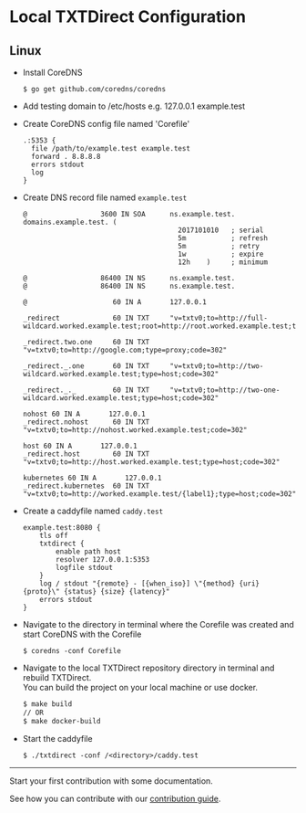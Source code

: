 <!--
Copyright 2019 - The TXTDirect Authors

This work is licensed under a Creative Commons Attribution-ShareAlike 4.0 International License;
you may not use this file except in compliance with the License.
You may obtain a copy of the License at
    https://creativecommons.org/licenses/by-sa/4.0/legalcode
Unless required by applicable law or agreed to in writing, documentation
distributed under the License is distributed on an "AS IS" BASIS,
WITHOUT WARRANTIES OR CONDITIONS OF ANY KIND, either express or implied.
See the License for the specific language governing permissions and
limitations under the License.
-->

# Local TXTDirect Configuration

## Linux

- Install CoreDNS
  ```
  $ go get github.com/coredns/coredns
  ```
- Add testing domain to /etc/hosts e.g. 127.0.0.1 example.test
- Create CoreDNS config file named 'Corefile'
  ```
  .:5353 {
    file /path/to/example.test example.test
    forward . 8.8.8.8
    errors stdout
    log
  }
  ```
- Create DNS record file named `example.test`

  ```
  @                  3600 IN SOA      ns.example.test. domains.example.test. (
                                        2017101010   ; serial
                                        5m           ; refresh
                                        5m           ; retry
                                        1w           ; expire
                                        12h    )     ; minimum

  @                  86400 IN NS      ns.example.test.
  @                  86400 IN NS      ns.example.test.

  @                     60 IN A       127.0.0.1

  _redirect             60 IN TXT     "v=txtv0;to=http://full-wildcard.worked.example.test;root=http://root.worked.example.test;type=path;code=302"

  _redirect.two.one     60 IN TXT     "v=txtv0;to=http://google.com;type=proxy;code=302"

  _redirect._.one       60 IN TXT     "v=txtv0;to=http://two-wildcard.worked.example.test;type=host;code=302"

  _redirect._._         60 IN TXT     "v=txtv0;to=http://two-one-wildcard.worked.example.test;type=host;code=302"

  nohost 60 IN A       127.0.0.1
  _redirect.nohost      60 IN TXT     "v=txtv0;to=http://nohost.worked.example.test;code=302"

  host 60 IN A       127.0.0.1
  _redirect.host        60 IN TXT     "v=txtv0;to=http://host.worked.example.test;type=host;code=302"

  kubernetes 60 IN A       127.0.0.1
  _redirect.kubernetes  60 IN TXT     "v=txtv0;to=http://worked.example.test/{label1};type=host;code=302"
  ```

- Create a caddyfile named `caddy.test`
  ```
  example.test:8080 {
      tls off
      txtdirect {
          enable path host
          resolver 127.0.0.1:5353
          logfile stdout
      }
      log / stdout "{remote} - [{when_iso}] \"{method} {uri} {proto}\" {status} {size} {latency}"
      errors stdout
  }
  ```
- Navigate to the directory in terminal where the Corefile was created and start CoreDNS with the Corefile
  ```
  $ coredns -conf Corefile
  ```
- Navigate to the local TXTDirect repository directory in terminal and rebuild TXTDirect.  
  You can build the project on your local machine or use docker.
  ```bash
  $ make build
  // OR
  $ make docker-build
  ```
- Start the caddyfile
  ```
  $ ./txtdirect -conf /<directory>/caddy.test
  ```

---

Start your first contribution with some documentation.

See how you can contribute with our [contribution guide](/CONTRIBUTING.md).
